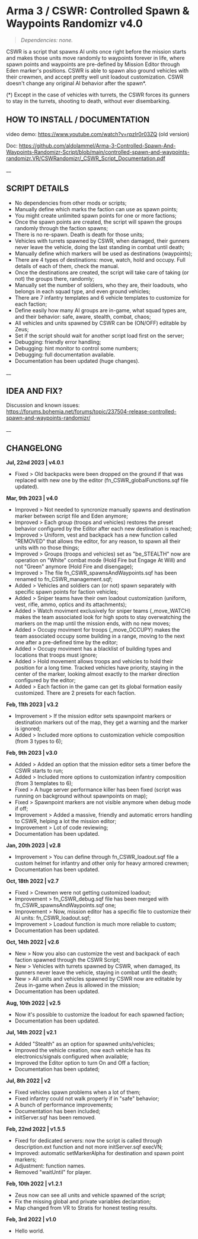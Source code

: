 # Arma 3 / CSWR: Controlled Spawn & Waypoints Randomizr v4.0
>*Dependencies: none.*

CSWR is a script that spawns AI units once right before the mission starts and makes those units move randomly to waypoints forever in life, where spawn points and waypoints are pre-defined by Mission Editor through Eden marker's positions. CSWR is able to spawn also ground vehicles with their crewmen, and accept pretty well unit loadout customization.
CSWR doesn't change any original AI behavior after the spawn*.

(*) Except in the case of vehicles with turrets, the CSWR forces its gunners to stay in the turrets, shooting to death, without ever disembarking.

## HOW TO INSTALL / DOCUMENTATION

video demo: https://www.youtube.com/watch?v=rpzIr0r03ZQ (old version)

Doc: https://github.com/aldolammel/Arma-3-Controlled-Spawn-And-Waypoints-Randomizr-Script/blob/main/controlled-spawn-and-waypoints-randomizr.VR/CSWRandomizr/_CSWR_Script_Documentation.pdf

__

## SCRIPT DETAILS

- No dependencies from other mods or scripts;
- Manually define which marks the faction can use as spawn points;
- You might create unlimited spawn points for one or more factions;
- Once the spawn points are created, the script will spawn the groups randomly through the faction spawns;
- There is no re-spawn. Death is death for those units; 
- Vehicles with turrets spawned by CSWR, when damaged, their gunners never leave the vehicle, doing the last standing in combat until death;
- Manually define which markers will be used as destinations (waypoints);
- There are 4 types of destinations: move, watch, hold and occupy. Full details of each of them, check the manual.
- Once the destinations are created, the script will take care of taking (or not) the groups there, randomly;
- Manually set the number of soldiers, who they are, their loadouts, who belongs in each squad type, and even ground vehicles;
- There are 7 infantry templates and 6 vehicle templates to customize for each faction; 
- Define easily how many AI groups are in-game, what squad types are, and their behavior: safe, aware, stealth, combat, chaos;
- All vehicles and units spawned by CSWR can be (ON/OFF) editable by Zeus;
- Set if the script should wait for another script load first on the server;
- Debugging: friendly error handling;
- Debugging: hint monitor to control some numbers;
- Debugging: full documentation available.
- Documentation has been updated (huge changes).

__

## IDEA AND FIX?

Discussion and known issues: https://forums.bohemia.net/forums/topic/237504-release-controlled-spawn-and-waypoints-randomizr/

__

## CHANGELONG

**Jul, 22nd 2023 | v4.0.1**
- Fixed > Old backpacks were been dropped on the ground if that was replaced with new one by the editor (fn_CSWR_globalFunctions.sqf file updated).

**Mar, 9th 2023 | v4.0**
- Improved > Not needed to syncronize manually spawns and destination marker between script file and Eden anymore;
- Improved > Each group (troops and vehicles) restores the preset behavior configured by the Editor after each new destination is reached;
- Improved > Uniform, vest and backpack has a new function called "REMOVED" that allows the editor, for any reason, to spawn all their units with no those things;
- Improved > Groups (troops and vehicles) set as "be_STEALTH" now are operation on "White" combat mode (Hold Fire but Engage At Will) and not "Green" anymore (Hold Fire and disengage);
- Improved > The file fn_CSWR_spawnsAndWaypoints.sqf has been renamed to fn_CSWR_management.sqf;
- Added > Vehicles and soldiers can (or not) spawn separately with specific spawn points for faction vehicles;  
- Added > Sniper teams have their own loadout customization (uniform, vest, rifle, ammo, optics and its attachments); 
- Added > Watch moviment exclusively for sniper teams (_move_WATCH) makes the team associated look for high spots to stay overwatching the markers on the map until the mission ends, with no new moves;
- Added > Occupy moviment for troops (_move_OCCUPY) makes the team associated occupy some building in a range, moving to the next one after a pre-defined time by the editor;
- Added > Occupy moviment has a blacklist of building types and locations that troops must ignore;
- Added > Hold movement allows troops and vehicles to hold their position for a long time. Tracked vehicles have priority, staying in the center of the marker, looking almost exactly to the marker direction configured by the editor;
- Added > Each faction in the game can get its global formation easily customized. There are 2 presets for each faction. 

**Feb, 11th 2023 | v3.2**
- Improvement > If the mission editor sets spawnpoint markers or destination markers out of the map, they get a warning and the marker is ignored;
- Added > Included more options to customization vehicle composition (from 3 types to 6);

**Feb, 9th 2023 | v3.0**
- Added > Added an option that the mission editor sets a timer before the CSWR starts to run;
- Added > Included more options to customization infantry composition (from 3 templates to 6);
- Fixed > A huge server performance killer has been fixed (script was running on background without spawnpoints on map);
- Fixed > Spawnpoint markers are not visible anymore when debug mode if off;
- Improvement > Added a massive, friendly and automatic errors handling to CSWR, helping a lot the mission editor;
- Improvement > Lot of code reviewing;
- Documentation has been updated.

**Jan, 20th 2023 | v2.8**
- Improvement > You can define through fn_CSWR_loadout.sqf file a custom helmet for infantry and other only for heavy armored crewmen;
- Documentation has been updated.

**Oct, 18th 2022 | v2.7**
- Fixed > Crewmen were not getting customized loadout;
- Improvement > fn_CSWR_debug.sqf file has been merged with fn_CSWR_spawnsAndWaypoints.sqf one;
- Improvement > Now, mission editor has a specific file to customize their AI units: fn_CSWR_loadout.sqf;
- Improvement > Loadout function is much more reliable to custom;
- Documentation has been updated.

**Oct, 14th 2022 | v2.6**
- New > Now you also can customize the vest and backpack of each faction spawned through the CSWR Script;
- New > Vehicles with turrets spawned by CSWR, when damaged, its gunners never leave the vehicle, staying in combat until the death;
- New > All units and vehicles spawned by CSWR now are editable by Zeus in-game when Zeus is allowed in the mission;
- Documentation has been updated.

**Aug, 10th 2022 | v2.5**
- Now it's possible to customize the loadout for each spawned faction;
- Documentation has been updated.

**Jul, 14th 2022 | v2.1**
- Added "Stealth" as an option for spawned units/vehicles;
- Improved the vehicle creation, now each vehicle has its electronics/signals configured when available;
- Improved the Editor option to turn On and Off a faction;
- Documentation has been updated;

**Jul, 8th 2022 | v2**
- Fixed vehicles spawn problems when a lot of them;
- Fixed infantry could not walk properly if in "safe" behavior;
- A bunch of performance improvements;
- Documentation has been included;
- initServer.sqf has been removed.

**Feb, 22nd 2022 | v1.5.5**

- Fixed for dedicated servers: now the script is called through description.ext function and not more initServer.sqf execVN;
- Improved: automatic setMarkerAlpha for destination and spawn point markers;
- Adjustment: function names.
- Removed "waitUntil" for player.

**Feb, 10th 2022 | v1.2.1**

- Zeus now can see all units and vehicle spawned of the script;
- Fix the missing global and private variables declaration;
- Map changed from VR to Stratis for honest testing results.

**Feb, 3rd 2022 | v1.0**

- Hello world.
